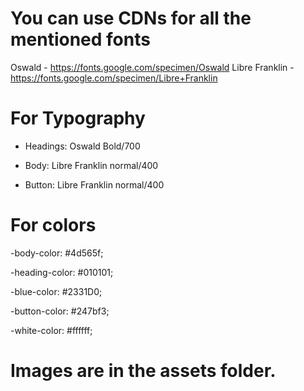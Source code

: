 # You can use CDNs for all the mentioned fonts

Oswald - https://fonts.google.com/specimen/Oswald
Libre Franklin - https://fonts.google.com/specimen/Libre+Franklin

# For Typography

- Headings: Oswald Bold/700

- Body: Libre Franklin normal/400

- Button: Libre Franklin normal/400

# For colors

-body-color: #4d565f;

-heading-color: #010101;

-blue-color: #2331D0;

-button-color: #247bf3;

-white-color: #ffffff;

# Images are in the assets folder.
